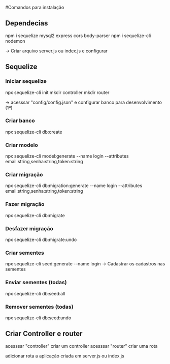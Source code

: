 #Comandos para instalação

## Dependecias 

npm i sequelize mysql2 express cors body-parser
npm i sequelize-cli nodemon

 -> Criar arquivo server.js ou index.js e configurar

## Sequelize

### Iniciar sequelize
npx sequelize-cli init
mkdir controller
mkdir router

 -> acesssar "config/config.json" e configurar banco para desenvolvimento (1ª)

### Criar banco
npx sequelize-cli db:create 

### Criar modelo
npx sequelize-cli model:generate --name login --attributes email:string,senha:string,token:string

### Criar migração 
npx sequelize-cli db:migration:generate --name login --attributes email:string,senha:string,token:string

### Fazer migração 
npx sequelize-cli db:migrate

### Desfazer migração 
npx sequelize-cli db:migrate:undo

### Criar sementes
npx sequelize-cli seed:generate --name login
-> Cadastrar os cadastros nas sementes

### Enviar sementes (todas)
npx sequelize-cli db:seed:all

### Remover sementes (todas)
npx sequelize-cli db:seed:undo

## Criar Controller e router
acesssar "controller" criar um controller 
acesssar "router" criar uma rota

adicionar rota a aplicação criada em server.js ou index.js